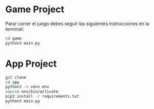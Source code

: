 # Game Project

Parar correr el juego debes seguir las siguientes instrucciones en la terminal:



```sh
cd game
python3 main.py
```


# App Project

```sh
git clone
cd app
python3 -m venv env
source env/bin/activate
pip3 install -r requirements.txt
python3 main.py
```



